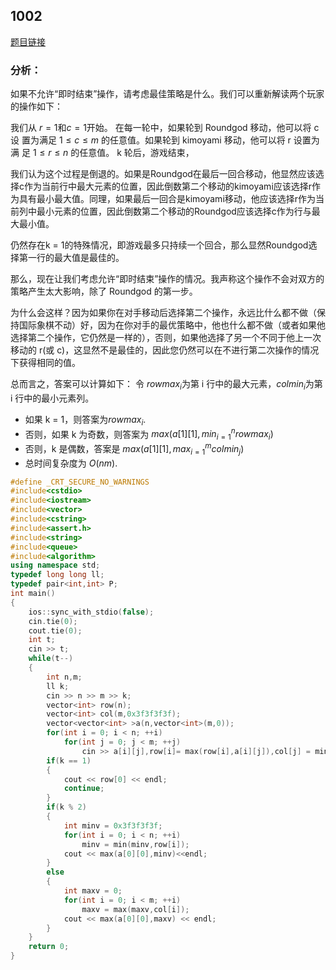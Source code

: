 ## 1002
[题目链接](https://vjudge.net/problem/HDU-7067)
### 分析：
如果不允许“即时结束”操作，请考虑最佳策略是什么。我们可以重新解读两个玩家的操作如下：

我们从 $r = 1$和$c = 1$开始。 在每一轮中，如果轮到 Roundgod 移动，他可以将 c 设
置为满足 $1 \leq c\leq m$ 的任意值。如果轮到 kimoyami 移动，他可以将 r 设置为满
足 $1\leq r \leq n$ 的任意值。 k 轮后，游戏结束，

我们认为这个过程是倒退的。如果是Roundgod在最后一回合移动，他显然应该选择c作为当前行中最大元素的位置，因此倒数第二个移动的kimoyami应该选择r作为具有最小最大值。同理，如果最后一回合是kimoyami移动，他应该选择r作为当前列中最小元素的位置，因此倒数第二个移动的Roundgod应该选择c作为行与最大最小值。

仍然存在k = 1的特殊情况，即游戏最多只持续一个回合，那么显然Roundgod选择第一行的最大值是最佳的。

那么，现在让我们考虑允许“即时结束”操作的情况。我声称这个操作不会对双方的策略产生太大影响，除了 Roundgod 的第一步。

为什么会这样？因为如果你在对手移动后选择第二个操作，永远比什么都不做（保持国际象棋不动）好，因为在你对手的最优策略中，他也什么都不做（或者如果他选择第二个操作，它仍然是一样的），否则，如果他选择了另一个不同于他上一次移动的 r(或 c)，这显然不是最佳的，因此您仍然可以在不进行第二次操作的情况下获得相同的值。

总而言之，答案可以计算如下：
令 $rowmax_i$为第 i 行中的最大元素，$colmin_i$为第 i 行中的最小元素列。
* 如果 k = 1，则答案为$rowmax_i$.
* 否则，如果 k 为奇数，则答案为 $max(a[1][1],min_{i=1}^{n}rowmax_i)$
* 否则，k 是偶数，答案是 $max(a[1][1],max_{i=1}^mcolmin_j)$
* 总时间复杂度为 $O(nm)$. 
```cpp
#define _CRT_SECURE_NO_WARNINGS
#include<cstdio>
#include<iostream>
#include<vector>
#include<cstring>
#include<assert.h>
#include<string>
#include<queue>
#include<algorithm>
using namespace std;
typedef long long ll;
typedef pair<int,int> P;
int main()
{
	ios::sync_with_stdio(false);
	cin.tie(0);
	cout.tie(0);
	int t;
	cin >> t;
	while(t--)
	{
		int n,m;
		ll k;
		cin >> n >> m >> k;
		vector<int> row(n);
		vector<int> col(m,0x3f3f3f3f);
		vector<vector<int> >a(n,vector<int>(m,0));
		for(int i = 0; i < n; ++i)
			for(int j = 0; j < m; ++j)
				cin >> a[i][j],row[i]= max(row[i],a[i][j]),col[j] = min(col[j],a[i][j]);
		if(k == 1)
		{
			cout << row[0] << endl;
			continue;
		}
		if(k % 2)
		{
			int minv = 0x3f3f3f3f;
			for(int i = 0; i < n; ++i)
				minv = min(minv,row[i]);
			cout << max(a[0][0],minv)<<endl;
		}
		else
		{
			int maxv = 0;
			for(int i = 0; i < m; ++i)
				maxv = max(maxv,col[i]);
			cout << max(a[0][0],maxv) << endl;
		}
	}
	return 0;
}

```
